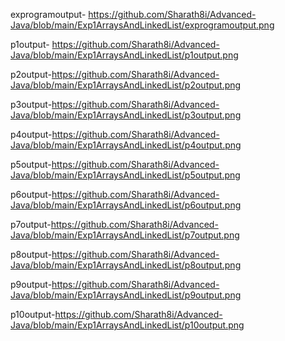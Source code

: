 exprogramoutput- https://github.com/Sharath8i/Advanced-Java/blob/main/Exp1ArraysAndLinkedList/exprogramoutput.png

p1output- https://github.com/Sharath8i/Advanced-Java/blob/main/Exp1ArraysAndLinkedList/p1output.png

p2output-https://github.com/Sharath8i/Advanced-Java/blob/main/Exp1ArraysAndLinkedList/p2output.png

p3output-https://github.com/Sharath8i/Advanced-Java/blob/main/Exp1ArraysAndLinkedList/p3output.png

p4output-https://github.com/Sharath8i/Advanced-Java/blob/main/Exp1ArraysAndLinkedList/p4output.png

p5output-https://github.com/Sharath8i/Advanced-Java/blob/main/Exp1ArraysAndLinkedList/p5output.png

p6output-https://github.com/Sharath8i/Advanced-Java/blob/main/Exp1ArraysAndLinkedList/p6output.png

p7output-https://github.com/Sharath8i/Advanced-Java/blob/main/Exp1ArraysAndLinkedList/p7output.png

p8output-https://github.com/Sharath8i/Advanced-Java/blob/main/Exp1ArraysAndLinkedList/p8output.png

p9output-https://github.com/Sharath8i/Advanced-Java/blob/main/Exp1ArraysAndLinkedList/p9output.png

p10output-https://github.com/Sharath8i/Advanced-Java/blob/main/Exp1ArraysAndLinkedList/p10output.png
